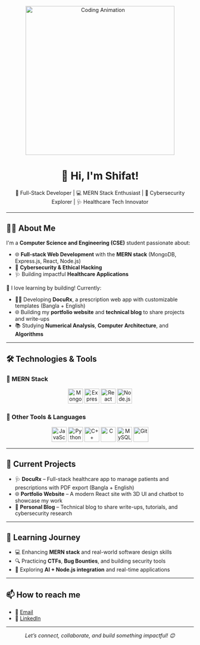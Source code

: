 <!-- Hero Banner with Animated GIF -->
<p align="center">
  <img src="https://media.giphy.com/media/qgQUggAC3Pfv687qPC/giphy.gif" width="400" alt="Coding Animation">
</p>

<h1 align="center">👋 Hi, I'm Shifat!</h1>

<p align="center">
  🚀 Full-Stack Developer | 💻 MERN Stack Enthusiast | 🔐 Cybersecurity Explorer | 🩺 Healthcare Tech Innovator
</p>

---

## 🧑‍💻 About Me

I'm a **Computer Science and Engineering (CSE)** student passionate about:
- 🌐 **Full-stack Web Development** with the **MERN stack** (MongoDB, Express.js, React, Node.js)
- 🔐 **Cybersecurity & Ethical Hacking**
- 🩺 Building impactful **Healthcare Applications**

📌 I love learning by building! Currently:
- 👨‍⚕️ Developing **DocuRx**, a prescription web app with customizable templates (Bangla + English)
- 🌐 Building my **portfolio website** and **technical blog** to share projects and write-ups
- 📚 Studying **Numerical Analysis**, **Computer Architecture**, and **Algorithms**

---

## 🛠️ Technologies & Tools

### 🚀 MERN Stack
<div align="center">
  <img src="https://cdn.jsdelivr.net/gh/devicons/devicon/icons/mongodb/mongodb-original.svg" height="40" alt="MongoDB" />
  <img src="https://cdn.jsdelivr.net/gh/devicons/devicon/icons/express/express-original.svg" height="40" alt="Express.js" />
  <img src="https://cdn.jsdelivr.net/gh/devicons/devicon/icons/react/react-original.svg" height="40" alt="React" />
  <img src="https://cdn.jsdelivr.net/gh/devicons/devicon/icons/nodejs/nodejs-original.svg" height="40" alt="Node.js" />
</div>

### 🧰 Other Tools & Languages
<div align="center">
  <img src="https://cdn.jsdelivr.net/gh/devicons/devicon/icons/javascript/javascript-original.svg" height="40" alt="JavaScript" />
  <img src="https://cdn.jsdelivr.net/gh/devicons/devicon/icons/python/python-original.svg" height="40" alt="Python" />
  <img src="https://cdn.jsdelivr.net/gh/devicons/devicon/icons/cplusplus/cplusplus-original.svg" height="40" alt="C++" />
  <img src="https://cdn.jsdelivr.net/gh/devicons/devicon/icons/c/c-original.svg" height="40" alt="C" />
  <img src="https://cdn.jsdelivr.net/gh/devicons/devicon/icons/mysql/mysql-original.svg" height="40" alt="MySQL" />
  <img src="https://cdn.jsdelivr.net/gh/devicons/devicon/icons/git/git-original.svg" height="40" alt="Git" />
</div>

---

## 🔭 Current Projects

- 🩺 **DocuRx** – Full-stack healthcare app to manage patients and prescriptions with PDF export (Bangla + English)
- 🌐 **Portfolio Website** – A modern React site with 3D UI and chatbot to showcase my work
- 📝 **Personal Blog** – Technical blog to share write-ups, tutorials, and cybersecurity research

---

## 🌱 Learning Journey

- 💻 Enhancing **MERN stack** and real-world software design skills
- 🔍 Practicing **CTFs**, **Bug Bounties**, and building security tools
- 🤖 Exploring **AI + Node.js integration** and real-time applications

---

## 📫 How to reach me

- 📧 [Email](mailto:mehedihasanshipat4@gmail.com)
- 🔗 [LinkedIn](https://www.linkedin.com/in/mehedi-hasan-shifat-87870a23b/)

---

<p align="center">
  <em>Let’s connect, collaborate, and build something impactful! 😊</em>
</p>
